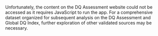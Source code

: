 Unfortunately, the content on the DQ Assessment website could not be accessed as it requires JavaScript to run the app. For a comprehensive dataset organized for subsequent analysis on the DQ Assessment and Global DQ Index, further exploration of other validated sources may be necessary.